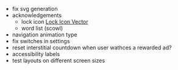 

- fix svg generation
- acknowledgements
    - lock icon     <a href="https://www.freeiconspng.com/img/29056">Lock Icon Vector</a>
    - word list (scowl)
- navigation animation type
- fix switches in settings
- reset interstitial countdown when user wathces a rewarded ad?
- accessibility labels
- test layouts on different screen sizes
